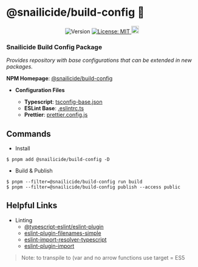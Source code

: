 # @snailicide/build-config 🐌

<p align="center">
	<img alt="Version" src="https://img.shields.io/npm/v/@snailicide/build-config"/>
	<a href="#" target="_blank">
		<img alt="License: MIT" src="https://img.shields.io/npm/l/@snailicide/build-config"/>
	</a>
	<a href="#" target="_blank">
		<img alt="Typescript" height="20px" src="https://img.shields.io/badge/typescript-%23007ACC.svg?style=for-the-badge&logo=typescript&logoColor=white"/>
	</a>
</p>

### Snailicide Build Config Package

_Provides repository with base configurations that can be extended in new packages._

**NPM Homepage**: [@snailicide/build-config](https://www.npmjs.com/package/@snailicide/build-config)

-   **Configuration Files**

    -   **Typescript**: [tsconfig-base.json](./tsconfig-base.json)
    -   **ESLint Base**: [.eslintrc.ts](./.eslintrc.ts)
    -   **Prettier**: [prettier.config.js](./prettier.config.js)

## Commands

-   Install

```shell
$ pnpm add @snailicide/build-config -D
```

-   Build & Publish

```shell
$ pnpm --filter=@snailicide/build-config run build
$ pnpm --filter=@snailicide/build-config publish --access public
```

## Helpful Links

-   Linting
    -   [@typescript-eslint/eslint-plugin](https://www.npmjs.com/package/@typescript-eslint/eslint-plugin)
    -   [eslint-plugin-filenames-simple](https://github.com/epaew/eslint-plugin-filenames-simple/)
    -   [eslint-import-resolver-typescript](https://www.npmjs.com/package/eslint-import-resolver-typescript)
    -   [eslint-plugin-import](https://www.npmjs.com/package/eslint-plugin-import)

> Note: to transpile to (var and no arrow functions use target = ES5
